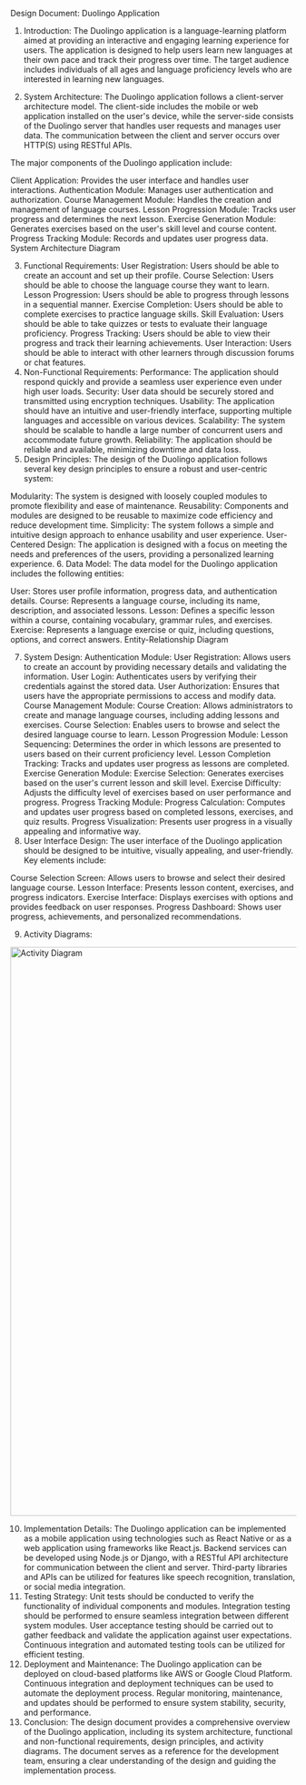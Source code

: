 Design Document: Duolingo Application
1. Introduction:
The Duolingo application is a language-learning platform aimed at providing an interactive and engaging learning experience for users. The application is designed to help users learn new languages at their own pace and track their progress over time. The target audience includes individuals of all ages and language proficiency levels who are interested in learning new languages.

2. System Architecture:
The Duolingo application follows a client-server architecture model. The client-side includes the mobile or web application installed on the user's device, while the server-side consists of the Duolingo server that handles user requests and manages user data. The communication between the client and server occurs over HTTP(S) using RESTful APIs.

The major components of the Duolingo application include:

Client Application: Provides the user interface and handles user interactions.
Authentication Module: Manages user authentication and authorization.
Course Management Module: Handles the creation and management of language courses.
Lesson Progression Module: Tracks user progress and determines the next lesson.
Exercise Generation Module: Generates exercises based on the user's skill level and course content.
Progress Tracking Module: Records and updates user progress data.
System Architecture Diagram

3. Functional Requirements:
User Registration: Users should be able to create an account and set up their profile.
Course Selection: Users should be able to choose the language course they want to learn.
Lesson Progression: Users should be able to progress through lessons in a sequential manner.
Exercise Completion: Users should be able to complete exercises to practice language skills.
Skill Evaluation: Users should be able to take quizzes or tests to evaluate their language proficiency.
Progress Tracking: Users should be able to view their progress and track their learning achievements.
User Interaction: Users should be able to interact with other learners through discussion forums or chat features.
4. Non-Functional Requirements:
Performance: The application should respond quickly and provide a seamless user experience even under high user loads.
Security: User data should be securely stored and transmitted using encryption techniques.
Usability: The application should have an intuitive and user-friendly interface, supporting multiple languages and accessible on various devices.
Scalability: The system should be scalable to handle a large number of concurrent users and accommodate future growth.
Reliability: The application should be reliable and available, minimizing downtime and data loss.
5. Design Principles:
The design of the Duolingo application follows several key design principles to ensure a robust and user-centric system:

Modularity: The system is designed with loosely coupled modules to promote flexibility and ease of maintenance.
Reusability: Components and modules are designed to be reusable to maximize code efficiency and reduce development time.
Simplicity: The system follows a simple and intuitive design approach to enhance usability and user experience.
User-Centered Design: The application is designed with a focus on meeting the needs and preferences of the users, providing a personalized learning experience.
6. Data Model:
The data model for the Duolingo application includes the following entities:

User: Stores user profile information, progress data, and authentication details.
Course: Represents a language course, including its name, description, and associated lessons.
Lesson: Defines a specific lesson within a course, containing vocabulary, grammar rules, and exercises.
Exercise: Represents a language exercise or quiz, including questions, options, and correct answers.
Entity-Relationship Diagram

7. System Design:
Authentication Module:
User Registration: Allows users to create an account by providing necessary details and validating the information.
User Login: Authenticates users by verifying their credentials against the stored data.
User Authorization: Ensures that users have the appropriate permissions to access and modify data.
Course Management Module:
Course Creation: Allows administrators to create and manage language courses, including adding lessons and exercises.
Course Selection: Enables users to browse and select the desired language course to learn.
Lesson Progression Module:
Lesson Sequencing: Determines the order in which lessons are presented to users based on their current proficiency level.
Lesson Completion Tracking: Tracks and updates user progress as lessons are completed.
Exercise Generation Module:
Exercise Selection: Generates exercises based on the user's current lesson and skill level.
Exercise Difficulty: Adjusts the difficulty level of exercises based on user performance and progress.
Progress Tracking Module:
Progress Calculation: Computes and updates user progress based on completed lessons, exercises, and quiz results.
Progress Visualization: Presents user progress in a visually appealing and informative way.
8. User Interface Design:
The user interface of the Duolingo application should be designed to be intuitive, visually appealing, and user-friendly. Key elements include:

Course Selection Screen: Allows users to browse and select their desired language course.
Lesson Interface: Presents lesson content, exercises, and progress indicators.
Exercise Interface: Displays exercises with options and provides feedback on user responses.
Progress Dashboard: Shows user progress, achievements, and personalized recommendations.

9. Activity Diagrams:

<img width="1000" alt="Activity Diagram" src="https://images.squarespace-cdn.com/content/v1/59e0098759cc68d1fa36446c/1509381149396-HD5K49J16L2942YM9UVL/existing+flowv2.png?format=2500w">

10. Implementation Details:
The Duolingo application can be implemented as a mobile application using technologies such as React Native or as a web application using frameworks like React.js.
Backend services can be developed using Node.js or Django, with a RESTful API architecture for communication between the client and server.
Third-party libraries and APIs can be utilized for features like speech recognition, translation, or social media integration.
11. Testing Strategy:
Unit tests should be conducted to verify the functionality of individual components and modules.
Integration testing should be performed to ensure seamless integration between different system modules.
User acceptance testing should be carried out to gather feedback and validate the application against user expectations.
Continuous integration and automated testing tools can be utilized for efficient testing.
12. Deployment and Maintenance:
The Duolingo application can be deployed on cloud-based platforms like AWS or Google Cloud Platform.
Continuous integration and deployment techniques can be used to automate the deployment process.
Regular monitoring, maintenance, and updates should be performed to ensure system stability, security, and performance.
13. Conclusion:
The design document provides a comprehensive overview of the Duolingo application, including its system architecture, functional and non-functional requirements, design principles, and activity diagrams. The document serves as a reference for the development team, ensuring a clear understanding of the design and guiding the implementation process.